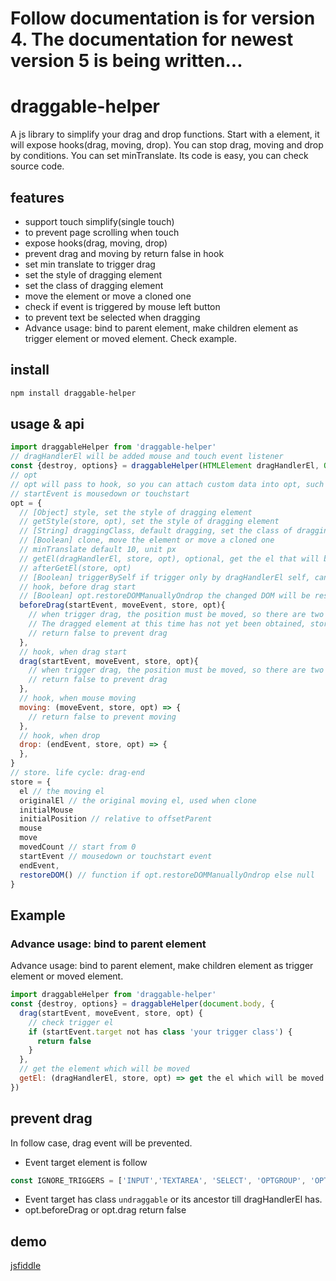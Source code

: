# Follow documentation is for version 4. The documentation for newest version 5 is being written...

# draggable-helper
A js library to simplify your drag and drop functions. Start with a element, it will expose hooks(drag, moving, drop). You can stop drag, moving and drop by conditions. You can set minTranslate. Its code is easy, you can check source code.
## features
* support touch simplify(single touch)
* to prevent page scrolling when touch
* expose hooks(drag, moving, drop)
* prevent drag and moving by return false in hook
* set min translate to trigger drag
* set the style of dragging element
* set the class of dragging element
* move the element or move a cloned one
* check if event is triggered by mouse left button
* to prevent text be selected when dragging
* Advance usage: bind to parent element, make children element as trigger element or moved element. Check example.

## install
```sh
npm install draggable-helper
```
## usage & api
```js
import draggableHelper from 'draggable-helper'
// dragHandlerEl will be added mouse and touch event listener
const {destroy, options} = draggableHelper(HTMLElement dragHandlerEl, Object opt = {})
// opt
// opt will pass to hook, so you can attach custom data into opt, such the data of the element
// startEvent is mousedown or touchstart
opt = {
  // [Object] style, set the style of dragging element
  // getStyle(store, opt), set the style of dragging element
  // [String] draggingClass, default dragging, set the class of dragging element
  // [Boolean] clone, move the element or move a cloned one
  // minTranslate default 10, unit px
  // getEl(dragHandlerEl, store, opt), optional, get the el that will be moved. default is dragHandlerEl
  // afterGetEl(store, opt)
  // [Boolean] triggerBySelf if trigger only by dragHandlerEl self, can not be triggered by children
  // hook, before drag start
  // [Boolean] opt.restoreDOMManuallyOndrop the changed DOM will be restored automatically on drop. This disable it and pass restoreDOM function into store.
  beforeDrag(startEvent, moveEvent, store, opt){
    // when trigger drag, the position must be moved, so there are two event. startEvent also can be accessed by store.startEvent
    // The dragged element at this time has not yet been obtained, store.el is null. 此时要移动的元素还没有获得到, 即store.el是空.
    // return false to prevent drag
  },
  // hook, when drag start
  drag(startEvent, moveEvent, store, opt){
    // when trigger drag, the position must be moved, so there are two event. startEvent also can be accessed by store.startEvent
    // return false to prevent drag
  },
  // hook, when mouse moving
  moving: (moveEvent, store, opt) => {
    // return false to prevent moving
  },
  // hook, when drop
  drop: (endEvent, store, opt) => {
  },
}
// store. life cycle: drag-end
store = {
  el // the moving el
  originalEl // the original moving el, used when clone
  initialMouse
  initialPosition // relative to offsetParent
  mouse
  move
  movedCount // start from 0
  startEvent // mousedown or touchstart event
  endEvent,
  restoreDOM() // function if opt.restoreDOMManuallyOndrop else null
}
```
## Example
### Advance usage: bind to parent element
Advance usage: bind to parent element, make children element as trigger element or moved element.
```js
import draggableHelper from 'draggable-helper'
const {destroy, options} = draggableHelper(document.body, {
  drag(startEvent, moveEvent, store, opt) {
    // check trigger el
    if (startEvent.target not has class 'your trigger class') {
      return false
    }
  },
  // get the element which will be moved
  getEl: (dragHandlerEl, store, opt) => get the el which will be moved by `store.startEvent.target`
})
```
## prevent drag
In follow case, drag event will be prevented.
* Event target element is follow
```js
const IGNORE_TRIGGERS = ['INPUT','TEXTAREA', 'SELECT', 'OPTGROUP', 'OPTION']
```
* Event target has class `undraggable` or its ancestor till dragHandlerEl has.
* opt.beforeDrag or opt.drag return false

## demo
[jsfiddle](https://jsfiddle.net/phphe/t694kpua/19/)
